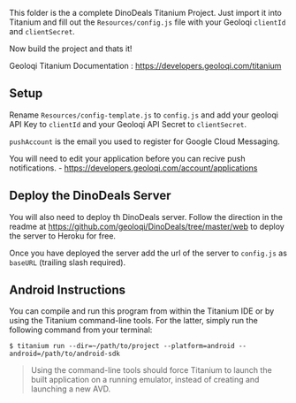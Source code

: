 This folder is the a complete DinoDeals Titanium Project. Just import it into Titanium and fill out the `Resources/config.js` file with your Geoloqi `clientId` and `clientSecret`.

Now build the project and thats it!

Geoloqi Titanium Documentation : https://developers.geoloqi.com/titanium

## Setup

Rename `Resources/config-template.js` to `config.js` and add your geoloqi API Key to `clientId` and  your Geoloqi API Secret to `clientSecret`.

`pushAccount` is the email you used to register for Google Cloud Messaging.

You will need to edit your application before you can recive push notifications. - https://developers.geoloqi.com/account/applications

## Deploy the DinoDeals Server

You will also need to deploy th DinoDeals server. Follow the direction in the readme at https://github.com/geoloqi/DinoDeals/tree/master/web to deploy the server to Heroku for free.

Once you have deployed the server add the url of the server to `config.js` as `baseURL` (trailing slash required).

## Android Instructions

You can compile and run this program from within the Titanium IDE or by
using the Titanium command-line tools. For the latter, simply run the
following command from your terminal:

    $ titanium run --dir=~/path/to/project --platform=android --android=/path/to/android-sdk

> Using the command-line tools should force Titanium to launch the built
> application on a running emulator, instead of creating and launching a
> new AVD.
